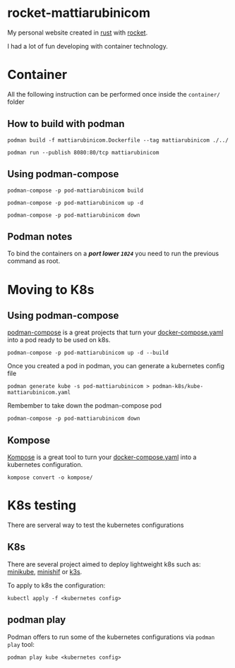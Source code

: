 # rocket-mattiarubinicom
My personal website created in [rust](https://www.rust-lang.org/) with [rocket](https://rocket.rs/).

I had a lot of fun developing with container technology.

# Container
All the following instruction can be performed once inside the `container/` folder

## How to build with podman
    podman build -f mattiarubinicom.Dockerfile --tag mattiarubinicom ./../

    podman run --publish 8080:80/tcp mattiarubinicom

## Using podman-compose
    podman-compose -p pod-mattiarubinicom build

    podman-compose -p pod-mattiarubinicom up -d

    podman-compose -p pod-mattiarubinicom down

## **Podman notes**
To bind the containers on a ***port lower `1024`*** you need to run the previous command as root.

# Moving to K8s

## Using podman-compose
[podman-compose](https://github.com/containers/podman-compose) is a great projects that turn your [docker-compose.yaml](https://docs.docker.com/compose/compose-file/) into a pod ready to be used on k8s.

    podman-compose -p pod-mattiarubinicom up -d --build 

Once you created a pod in podman, you can generate a kubernetes config file

    podman generate kube -s pod-mattiarubinicom > podman-k8s/kube-mattiarubinicom.yaml

Rembember to take down the podman-compose pod

    podman-compose -p pod-mattiarubinicom down


## Kompose
[Kompose](https://github.com/kubernetes/kompose) is a great tool to turn your [docker-compose.yaml](https://docs.docker.com/compose/compose-file/) into a kubernetes configuration.

    kompose convert -o kompose/ 


# K8s testing
There are serveral way to test the kubernetes configurations

## K8s 
There are several project aimed to deploy lightweight k8s such as: [minikube](https://minikube.sigs.k8s.io/docs/), [minishif](https://www.okd.io/minishift/) or [k3s](https://k3s.io/).

To apply to k8s the configuration:

    kubectl apply -f <kubernetes config>

## podman play
Podman offers to run some of the kubernetes configurations via `podman play` tool:

    podman play kube <kubernetes config>